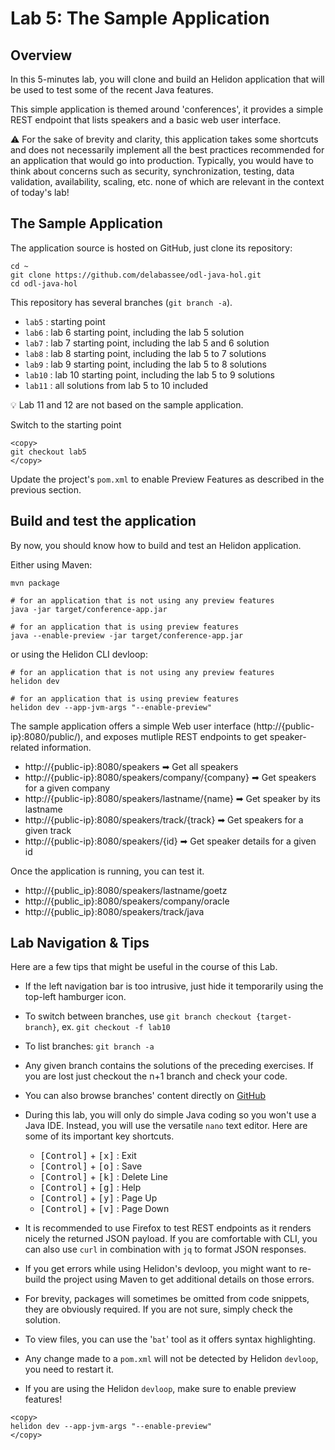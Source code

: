 # Lab 5: The Sample Application

## Overview 


In this 5-minutes lab, you will clone and build an Helidon application that will be used to test some of the recent Java features.

This simple application is themed around 'conferences', it provides a simple REST endpoint that lists speakers and a basic web user interface.

⚠️ For the sake of brevity and clarity, this application takes some shortcuts and does not necessarily implement all the best practices recommended for an application that would go into production. Typically, you would have to think about concerns such as security, synchronization, testing, data validation, availability, scaling, etc. none of which are relevant in the context of today's lab!


## The Sample Application


The application source is hosted on GitHub, just clone its repository:

```nohighlight
cd ~
git clone https://github.com/delabassee/odl-java-hol.git
cd odl-java-hol
```


This repository has several branches (`git branch -a`).&nbsp;

* `lab5` : starting point
* `lab6` : lab 6 starting point, including the lab 5 solution
* `lab7` : lab 7 starting point, including the lab 5 and 6 solution
* `lab8` : lab 8 starting point, including the lab 5 to 7 solutions
* `lab9` : lab 9 starting point, including the lab 5 to 8 solutions
* `lab10` : lab 10 starting point, including the lab 5 to 9 solutions
* `lab11` : all solutions from lab 5 to 10 included

💡 Lab 11 and 12 are not based on the sample application.

Switch to the starting point

```nohighlight
<copy>
git checkout lab5
</copy>
```

Update the project's `pom.xml` to enable Preview Features as described in the previous section.

## Build and test the application

By now, you should know how to build and test an Helidon application. 

Either using Maven:

```
mvn package

# for an application that is not using any preview features
java -jar target/conference-app.jar

# for an application that is using preview features
java --enable-preview -jar target/conference-app.jar
```

or using the Helidon CLI devloop:

```
# for an application that is not using any preview features
helidon dev

# for an application that is using preview features
helidon dev --app-jvm-args "--enable-preview"
```

The sample application offers a simple Web user interface (http://{public-ip}:8080/public/), and exposes mutliple REST endpoints to get speaker-related information.

* http://{public-ip}:8080/speakers ➡ Get all speakers
* http://{public-ip}:8080/speakers/company/{company} ➡ Get speakers for a given company
* http://{public-ip}:8080/speakers/lastname/{name} ➡ Get speaker by its lastname
* http://{public-ip}:8080/speakers/track/{track} ➡ Get speakers for a given track
* http://{public-ip}:8080/speakers/{id} ➡ Get speaker details for a given id

Once the application is running, you can test it. 

* http://{public_ip}:8080/speakers/lastname/goetz
* http://{public_ip}:8080/speakers/company/oracle
* http://{public_ip}:8080/speakers/track/java

## Lab Navigation & Tips

Here are a few tips that might be useful in the course of this Lab.

* If the left navigation bar is too intrusive, just hide it temporarily using the top-left hamburger icon.

* To switch between branches, use `git branch checkout {target-branch}`, ex. `git checkout -f lab10`

* To list branches: `git branch -a`

* Any given branch contains the solutions of the preceding exercises. If you are lost just checkout the n+1 branch and check your code.

* You can also browse branches' content directly on [GitHub](https://github.com/delabassee/odl-java-hol/branches)

* During this lab, you will only do simple Java coding so you won't use a Java IDE. Instead, you will use the versatile `nano` text editor. Here are some of its important key shortcuts.

	* <kbd>[Control]</kbd> + <kbd>[x]</kbd> : Exit
	* <kbd>[Control]</kbd> + <kbd>[o]</kbd> : Save
	* <kbd>[Control]</kbd> + <kbd>[k]</kbd> : Delete Line
	* <kbd>[Control]</kbd> + <kbd>[g]</kbd> : Help
	* <kbd>[Control]</kbd> + <kbd>[y]</kbd> : Page Up
	* <kbd>[Control]</kbd> + <kbd>[v]</kbd> : Page Down

* It is recommended to use Firefox to test REST endpoints as it renders nicely the returned JSON payload. If you are comfortable with CLI, you can also use `curl` in combination with `jq` to format JSON responses.

* If you get errors while using Helidon's devloop, you might want to re-build the project using Maven to get additional details on those errors.

* For brevity, packages will sometimes be omitted from code snippets, they are obviously required. If you are not sure, simply check the solution.

* To view files, you can use the '`bat`' tool as it offers syntax highlighting.

* Any change made to a `pom.xml` will not be detected by Helidon `devloop`, you need to restart it.

* If you are using the Helidon `devloop`, make sure to enable preview features!

```nohighlight
<copy>
helidon dev --app-jvm-args "--enable-preview"
</copy>
```